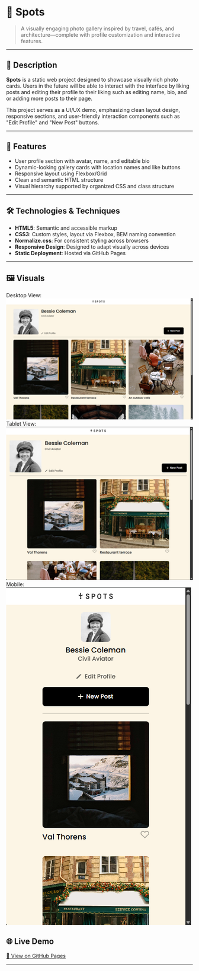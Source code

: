 # 📍 Spots

> A visually engaging photo gallery inspired by travel, cafés, and architecture—complete with profile customization and interactive features.

---

## 📝 Description

**Spots** is a static web project designed to showcase visually rich photo cards. Users in the future will be able to interact with the interface by liking posts and editing their profile to their liking such as editing name, bio, and or adding more posts to their page.

This project serves as a UI/UX demo, emphasizing clean layout design, responsive sections, and user-friendly interaction components such as "Edit Profile" and "New Post" buttons.

---

## 🚀 Features

- User profile section with avatar, name, and editable bio
- Dynamic-looking gallery cards with location names and like buttons
- Responsive layout using Flexbox/Grid
- Clean and semantic HTML structure
- Visual hierarchy supported by organized CSS and class structure

---

## 🛠️ Technologies & Techniques

- **HTML5**: Semantic and accessible markup
- **CSS3**: Custom styles, layout via Flexbox, BEM naming convention
- **Normalize.css**: For consistent styling across browsers
- **Responsive Design**: Designed to adapt visually across devices
- **Static Deployment**: Hosted via GitHub Pages

---

## 🖼️ Visuals

Desktop View: <img src="./images/DesktopView.png">
Tablet View: <img src="./images/TabletView.png">
Mobile: <img src="./images/MobileView.png">

## 🌐 Live Demo

[🔗 View on GitHub Pages](https://ryanscode-hue.github.io/se_project_spots/)

---

